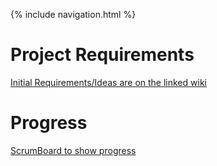 {% include navigation.html %}


# Project Requirements

[Initial Requirements/Ideas are on the linked wiki](https://github.com/NastyLegacy/NastyLegacy/wiki/New-Project-Plans-Ideas-Wires)

# Progress

[ScrumBoard to show progress](https://github.com/NastyLegacy/NastyLegacy/projects/1)
